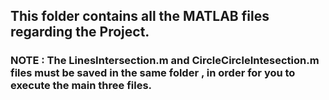 ## This folder contains all the MATLAB files regarding the Project.
### NOTE : The LinesIntersection.m and CircleCircleIntesection.m files must be saved in the same folder , in order for you to execute the main three files.
